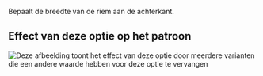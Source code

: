 Bepaalt de breedte van de riem aan de achterkant.

## Effect van deze optie op het patroon

![Deze afbeelding toont het effect van deze optie door meerdere varianten die een andere waarde hebben voor deze optie te vervangen](carlita_beltwidth_sample.svg "Effect van deze optie op het patroon")
